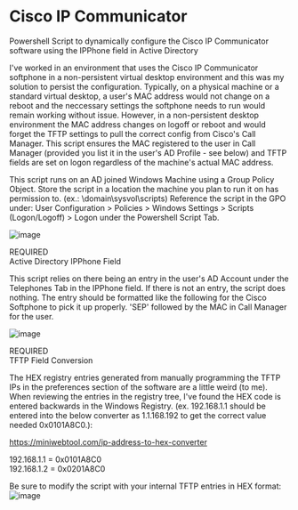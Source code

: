 # Cisco IP Communicator
Powershell Script to dynamically configure the Cisco IP Communicator software using the IPPhone field in Active Directory

I've worked in an environment that uses the Cisco IP Communicator softphone in a non-persistent virtual desktop environment and this was my solution to persist the configuration. Typically, on a physical machine or a standard virtual desktop, a user's MAC address would not change on a reboot and the neccessary settings the softphone needs to run would remain working without issue. However, in a non-persistent desktop environment the MAC address changes on logoff or reboot and would forget the TFTP settings to pull the correct config from Cisco's Call Manager. This script ensures the MAC registered to the user in Call Manager (provided you list it in the user's AD Profile - see below) and TFTP fields are set on logon regardless of the machine's actual MAC address.

This script runs on an AD joined Windows Machine using a Group Policy Object. Store the script in a location the machine you plan to run it on has permission to. (ex.: \\domain\sysvol\scripts)
Reference the script in the GPO under: User Configuration > Policies > Windows Settings > Scripts (Logon/Logoff) > Logon under the Powershell Script Tab.

![image](https://github.com/user-attachments/assets/c1a442a1-f2f7-4c7f-a8bc-5f410864c600)

REQUIRED<br>
Active Directory IPPhone Field

This script relies on there being an entry in the user's AD Account under the Telephones Tab in the IPPhone field. If there is not an entry, the script does nothing. The entry should be formatted like the following for the Cisco Softphone to pick it up properly. 'SEP' followed by the MAC in Call Manager for the user.

![image](https://github.com/user-attachments/assets/37eb1e99-3fb1-4b45-bc71-5c04c9e57d39)

REQUIRED<br>
TFTP Field Conversion

The HEX registry entries generated from manually programming the TFTP IPs in the preferences section of the software are a little weird (to me). When reviewing the entries in the registry tree, I've found the HEX code is entered backwards in the Windows Registry. (ex. 192.168.1.1 should be entered into the below converter as 1.1.168.192 to get the correct value needed 0x0101A8C0.):

https://miniwebtool.com/ip-address-to-hex-converter

192.168.1.1 = 0x0101A8C0<br>
192.168.1.2 = 0x0201A8C0

Be sure to modify the script with your internal TFTP entries in HEX format:
![image](https://github.com/user-attachments/assets/225b055c-cdfd-41c6-91c6-c7128a7ae66b)




